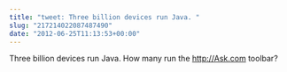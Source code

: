 ```yaml
---
title: "tweet: Three billion devices run Java. "
slug: "217214022087487490"
date: "2012-06-25T11:13:53+00:00"
---
```

Three billion devices run Java. How many run the http://Ask.com toolbar?